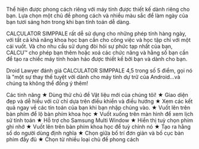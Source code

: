 Thể hiện được phong cách riêng với máy tính được thiết kế dành riêng cho bạn. Lựa chọn một chủ đề phong cách và nhiều màu sắc để làm ngày của bạn tươi sáng hơn trong khi bạn tính toán dễ dàng.

CALCULATOR SIMPPALE rất dễ sử dụng cho những phép tính hàng ngày, với tất cả khả năng khoa học bạn cần cho công việc và học tập chỉ với một cái vuốt. Và cho nhu cầu sử dụng đòi hỏi sự phức tạp nhất của bạn, CALCU™ cho phép bạn thêm hoặc xoá các chức năng và hằng số bạn cần để tạo ra chiếc máy tính hoàn hảo được thiết kế bởi bạn và dành cho bạn.

Droid Lawyer đánh giá CALCULATOR SIMPPALE 4,5 trong số 5 điểm, gọi nó là "một sự thay thế tuyệt vời dành cho máy tính dự trữ của Android...và chúng ta không thể đồng ý thêm!

Các tính năng
★ Dùng thử chủ đề Vật liệu mới của chúng tôi!
★ Giao diện đẹp và dễ hiểu với cử chỉ dựa trên điều khiển và điều hướng
★ Xem các kết quả ngay về các tin toán của bạn khi bạn nhập chúng vào.
★ Vuốt lên trên bàn phím để lộ bàn phím khoa học
★ Vuốt xuống trên màn hình để xem lịch sử tính toán
★ Hỗ trợ cho Samsung Multi Window
★ Hiển thị tuỳ chọn phím ghi nhớ
★ Vuốt lên trên bàn phím khoa học để tuỳ chỉnh nó
★ Tạo ra hằng số do người dùng định nghĩa
★ Chọn giữa bố trí đơn giản và bố cục bàn phím đầy đủ
★ Chọn từ nhiều loại chủ đề phong cách
